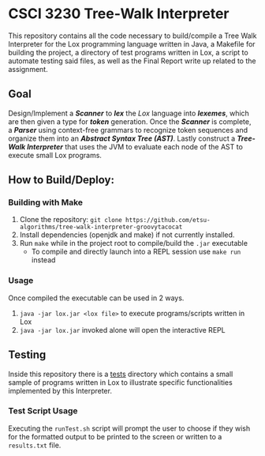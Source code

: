 # CSCI 3230 Tree-Walk Interpreter
This repository contains all the code necessary to build/compile a Tree Walk Interpreter for the Lox programming language written in Java, a Makefile for building the project, a directory of test programs written in Lox, a script to automate testing said files, as well as the Final Report write up related to the assignment.

## Goal

Design/Implement a ***Scanner*** to ***lex*** the *Lox* language into ***lexemes***, which are then given a type for
***token*** generation. Once the ***Scanner*** is complete, a ***Parser*** using context-free grammars to recognize
token sequences and organize them into an ***Abstract Syntax Tree (AST)***. Lastly construct a ***Tree-Walk
Interpreter*** that uses the JVM to evaluate each node of the AST to execute small Lox programs. 

## How to Build/Deploy:

### Building with Make
1. Clone the repository: `git clone https://github.com/etsu-algorithms/tree-walk-interpreter-groovytacocat`
2. Install dependencies (openjdk and make) if not currently installed.
3. Run `make` while in the project root to compile/build the `.jar` executable
   * To compile and directly launch into a REPL session use `make run` instead


### Usage
Once compiled the executable can be used in 2 ways.
1. `java -jar lox.jar <lox file>` to execute programs/scripts written in Lox
2. `java -jar lox.jar` invoked alone will open the interactive REPL 

## Testing
Inside this repository there is a [tests](tests/) directory which contains a small sample of programs written in Lox to illustrate specific functionalities implemented by this Interpreter.

### Test Script Usage
Executing the `runTest.sh` script will prompt the user to choose if they wish for the formatted output to be printed to the screen or written to a `results.txt` file.
